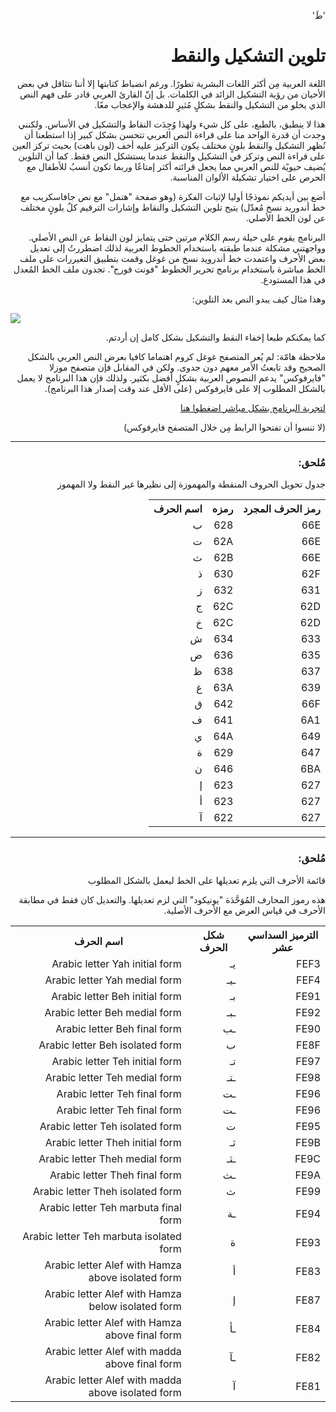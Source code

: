 <p dir='rtl'>'طَ'</p>
<h1 dir='rtl'> تلوين التشكيل والنقط</h1>
<p dir='rtl'>اللغة العربية مِن أكثر اللغات البشرية تطورًا. ورغم انضباط كتابتها إلا أننا نتثاقل في بعض الأحيان من رؤية التشكيل الزائد في الكلمات. بل إنّ القارئ العربي قادر على فهم النص الذي يخلو من التشكيل والنقط بشكلٍ مُثيرٍ للدهشة والإعجاب معًا.</p>

<p dir='rtl'>هذا لا ينطبق، بالطبع، على كل شيء ولهذا وُجِدَت النقاط والتشكيل في الأساس. ولكنني وجدت أن قدرة الواحد منا على قراءة النص العربي تتحسن بشكل كبير إذا استطعنا أن نُظهر التشكيل والنقط بلونٍ مختلف يكون التركيز عليه أخف (لون باهت) بحيث تركز العين على قراءة النص وتركز في التشكيل والنقط عندما يستشكل النص فقط. كما أن التلوين يُضيف حيويًة للنص العربي مما يجعل قرائته أكثر إمتاعًا وربما تكون أنسبُ للأطفال مع الحرص على اختيار تشكيلة الألوان المناسبة.</p>

<p dir='rtl'>أضع بين أيديكم نموذجًا أوليا لإثبات الفكرة (وهو صفحة "هتمل" مع نص جافاسكريب مع خط أندوريد نسخ مُعدّل) يتيح تلوين التشكيل والنقاط وإشارات الترقيم كلٌ بلونٍ مختلف عن لون الخط الأصلي.</p>

<p dir='rtl'>البرنامج يقوم على حيلة رسم الكلام مرتين حتى يتمايز لون النقاط عن النص الأصلي. وواجهتني مشكلة عندما طبقته باستخدام الخطوط العربية لذلك اضطررتُ إلى تعديل بعض الأحرف واعتمدت خط أندرويد نسخ من غوغل وقمت بتطبيق التغيررات على ملف الخط مباشرة باستخدام برنامج تحرير الخطوط "فونت فورج". تجدون ملف الخط المُعدل في هذا المستودع.</p>

<p dir='rtl'>وهذا مثال كيف يبدو النص بعد التلوين:</p>

<img dir='rtl' src='تلوين_النقط_والتشكيل.jpg'/>

<p dir='rtl'>كما يمكنكم طبعا إخفاء النقط والتشكيل بشكل كامل إن أردتم.</p>

<p dir='rtl'>ملاحظة هامّة: لم يُعر المتصفح غوغل كروم اهتماما كافيا بعرض النص العربي بالشكل الصحيح وقد تابعتُ الأمر معهم دون جدوى. ولكن في المقابل فإن متصفح موزلا "فايرفوكس" يدعم النصوص العربية بشكلٍ أفضل بكثير. ولذلك فإن هذا البرنامج لا يعمل بالشكل المطلوب إلا على فايرفوكس (على الأقل عند وقت إصدار هذا البرنامج).</p>

<p dir='rtl'><a href='https://kefahi.github.io/tashkeel/'>لتجربة البرنامج بشكل مباشر اضغطوا هنا</a></p>
<p dir='rtl'>(لا تنسوا أن تفتحوا الرابط مِن خلال المتصفح فايرفوكس)</p>

----

<h3 dir='rtl'>مُلحق:</h3>
<p dir='rtl'>جدول تحويل الحروف المنقطة والمهموزة إلى نظيرها غير النقط ولا المهموز</p>

<table dir='rtl'>
  <tr>
    <th>رمز الحرف المجرد</th>
    <th>رمزه</th>
    <th>اسم الحرف</th>
  </tr>
  <tr>
    <td>66E</td>
    <td>628</td>
    <td>ب</td>
  </tr>
  <tr>
    <td>66E</td>
    <td>62A</td>
    <td>ت</td>
  </tr>
  <tr>
    <td>66E</td>
    <td>62B</td>
    <td>ث</td>
  </tr>
  <tr>
    <td>62F</td>
    <td>630</td>
    <td>ذ</td>
  </tr>
  <tr>
    <td>631</td>
    <td>632</td>
    <td>ز</td>
  </tr>
  <tr>
    <td>62D</td>
    <td>62C</td>
    <td>ج</td>
  </tr>
  <tr>
    <td>62D</td>
    <td>62C</td>
    <td>خ</td>
  </tr>
  <tr>
    <td>633</td>
    <td>634</td>
    <td>ش</td>
  </tr>
  <tr>
    <td>635</td>
    <td>636</td>
    <td>ض</td>
  </tr>
  <tr>
    <td>637</td>
    <td>638</td>
    <td>ظ</td>
  </tr>
  <tr>
    <td>639</td>
    <td>63A</td>
    <td>غ</td>
  </tr>
  <tr>
    <td>66F</td>
    <td>642</td>
    <td>ق</td>
  </tr>
  <tr>
    <td>6A1</td>
    <td>641</td>
    <td>ف</td>
  </tr>
  <tr>
    <td>649</td>
    <td>64A</td>
    <td>ي</td>
  </tr>
  <tr>
    <td>647</td>
    <td>629</td>
    <td>ة</td>
  </tr>
  <tr>
    <td>6BA</td>
    <td>646</td>
    <td>ن</td>
  </tr>
  <tr>
    <td>627</td>
    <td>623</td>
    <td>إ</td>
  </tr>
  <tr>
    <td>627</td>
    <td>623</td>
    <td>أ</td>
  </tr>
  <tr>
    <td>627</td>
    <td>622</td>
    <td>آ</td>
  </tr>
  
</table>

----

<h3 dir='rtl'>مُلحق:</h3> 

<p dir='rtl'>قائمة الأحرف التي يلزم تعديلها على الخط ليعمل بالشكل المطلوب</p>

<p dir='rtl'>هذه رموز المحارف المُوَحَّدَة "يونيكود" التي لزم تعديلها. والتعديل كان فقط في مطابقة الأحرف في قياس العرض مع الأحرف الأصلية.</p>

<table dir='rtl'>
  <tr>
    <th>الترميز السداسي عشر</th>
    <th>شكل الحرف</th>
    <th>اسم الحرف</th>
  </tr>
  <tr>
    <td>FEF3</td>
    <td>يـ</td>
    <td>Arabic letter Yah initial form</td>
  </tr>
  <tr>
    <td>FEF4</td>
    <td>ـيـ</td>
    <td>Arabic letter Yah medial form</td>
  </tr>
  <tr>
    <td>FE91</td>
    <td>بـ</td>
    <td>Arabic letter Beh initial form</td>
  </tr>
  <tr>
    <td>FE92</td>
    <td>ـبـ</td>
    <td>Arabic letter Beh medial form</td>
  </tr>
  <tr>
    <td>FE90</td>
    <td>ـب</td>
    <td>Arabic letter Beh final form</td>
  </tr>
  <tr>
    <td>FE8F</td>
    <td>ب</td>
    <td>Arabic letter Beh isolated form</td>
  </tr>
  <tr>
    <td>FE97</td>
    <td>تـ</td>
    <td>Arabic letter Teh initial form</td>
  </tr>
  <tr>
    <td>FE98</td>
    <td>ـتـ</td>
    <td>Arabic letter Teh medial form</td>
  </tr>
  <tr>
    <td>FE96</td>
    <td>ـت</td>
    <td>Arabic letter Teh final form</td>
  </tr>
  <tr>
    <td>FE96</td>
    <td>ـت</td>
    <td>Arabic letter Teh final form</td>
  </tr>
  <tr>
    <td>FE95</td>
    <td>ت</td>
    <td>Arabic letter Teh isolated form</td>
  </tr>
  <tr>
    <td>FE9B</td>
    <td>ثـ</td>
    <td>Arabic letter Theh initial form</td>
  </tr>
  <tr>
    <td>FE9C</td>
    <td>ـثـ</td>
    <td>Arabic letter Theh medial form</td>
  </tr>
  <tr>
    <td>FE9A</td>
    <td>ـث</td>
    <td>Arabic letter Theh final form</td>
  </tr>
  <tr>
    <td>FE99</td>
    <td>ث</td>
    <td>Arabic letter Theh isolated form</td>
  </tr>
  <tr>
    <td>FE94</td>
    <td>ـة</td>
    <td>Arabic letter Teh marbuta final form</td>
  </tr>
  <tr>
    <td>FE93</td>
    <td>ة</td>
    <td>Arabic letter Teh marbuta isolated form</td>
  </tr>
  <tr>
    <td>FE83</td>
    <td>أ</td>
    <td>Arabic letter Alef with Hamza above isolated form</td>
  </tr>
  <tr>
    <td>FE87</td>
    <td>إ</td>
    <td>Arabic letter Alef with Hamza below isolated form</td>
  </tr>
  <tr>
    <td>FE84</td>
    <td>ـأ</td>
    <td>Arabic letter Alef with Hamza above final form</td>
  </tr>
  <tr>
    <td>FE82</td>
    <td>ـآ</td>
    <td>Arabic letter Alef with madda above final form</td>
  </tr>
  <tr>
    <td>FE81</td>
    <td>آ</td>
    <td>Arabic letter Alef with madda above isolated form</td>
  </tr>
</table>
